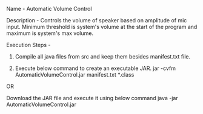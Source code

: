 Name - Automatic Volume Control

Description - Controls the volume of speaker based on amplitude of mic input. Minimum threshold is system's volume at the start of the program and maximum is system's max volume. 

Execution Steps - 
1. Compile all java files from src and keep them besides manifest.txt file.

2. Execute below command to create an executable JAR.
jar -cvfm AutomaticVolumeControl.jar manifest.txt *.class

OR

Download the JAR file and execute it using below command
java -jar AutomaticVolumeControl.jar
